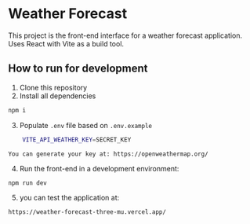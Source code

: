 # Weather Forecast

This project is the front-end interface for a weather forecast application. Uses React with Vite as a build tool.

## How to run for development

1. Clone this repository
2. Install all dependencies

```bash
npm i
```
3. Populate `.env` file based on `.env.example` 
```bash
    VITE_API_WEATHER_KEY=SECRET_KEY
```
    You can generate your key at: https://openweathermap.org/


4. Run the front-end in a development environment:

```bash
npm run dev
```
5. you can test the application at:
```bash
https://weather-forecast-three-mu.vercel.app/
```